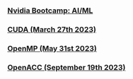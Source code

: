 ### [Nvidia Bootcamp: AI/ML](../Bootcamps/ai/introduction.md)

### [CUDA (March 27th 2023)](../cuda/index.md)

### [OpenMP (May 31st 2023)](../openmp/index.md)

### [OpenACC (September 19th 2023)](../openacc/index.md)